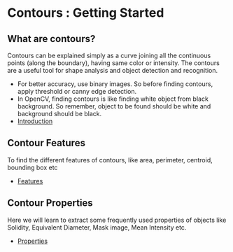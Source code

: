 # Contours : Getting Started
## What are contours?
Contours can be explained simply as a curve joining all the continuous points (along the boundary), having same color or intensity. The contours are a useful tool for shape analysis and object detection and recognition.
* For better accuracy, use binary images. So before finding contours, apply threshold or canny edge detection.
* In OpenCV, finding contours is like finding white object from black background. So remember, object to be found should be white and background should be black.
* [Introduction](Introduction.py)
## Contour Features
To find the different features of contours, like area, perimeter, centroid, bounding box etc
* [Features](Features.py)
## Contour Properties
Here we will learn to extract some frequently used properties of objects like Solidity, Equivalent Diameter, Mask image, Mean Intensity etc.
* [Properties](properties.py)



